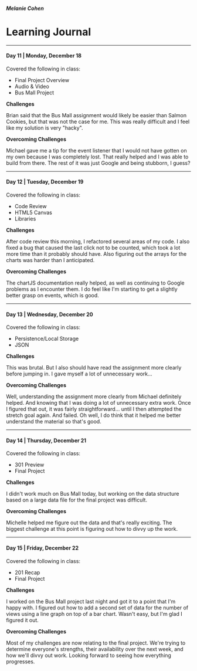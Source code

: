 ##### Melanie Cohen
# Learning Journal
------------------
#### Day 11 | Monday, December 18
Covered the following in class:
- Final Project Overview
- Audio & Video
- Bus Mall Project

**Challenges**

Brian said that the Bus Mall assignment would likely be easier than Salmon Cookies, but that was not the case for me. This was really difficult and I feel like my solution is very "hacky".

**Overcoming Challenges**

Michael gave me a tip for the event listener that I would not have gotten on my own because I was completely lost. That really helped and I was able to build from there. The rest of it was just Google and being stubborn, I guess?

----

#### Day 12 | Tuesday, December 19
Covered the following in class:
- Code Review
- HTML5 Canvas
- Libraries

**Challenges**

After code review this morning, I refactored several areas of my code. I also fixed a bug that caused the last click not to be counted, which took a lot more time than it probably should have. Also figuring out the arrays for the charts was harder than I anticipated.

**Overcoming Challenges**

The chartJS documentation really helped, as well as continuing to Google problems as I encounter them. I do feel like I'm starting to get a slightly better grasp on events, which is good.

----

#### Day 13 | Wednesday, December 20
Covered the following in class:
- Persistence/Local Storage
- JSON

**Challenges**

This was brutal. But I also should have read the assignment more clearly before jumping in. I gave myself a lot of unnecessary work...

**Overcoming Challenges**

Well, understanding the assignment more clearly from Michael definitely helped. And knowing that I was doing a lot of unnecessary extra work. Once I figured that out, it was fairly straightforward... until I then attempted the stretch goal again. And failed. Oh well, I do think that it helped me better understand the material so that's good.

----

#### Day 14 | Thursday, December 21
Covered the following in class:
- 301 Preview
- Final Project

**Challenges**

I didn't work much on Bus Mall today, but working on the data structure based on a large data file for the final project was difficult.

**Overcoming Challenges**

Michelle helped me figure out the data and that's really exciting. The biggest challenge at this point is figuring out how to divvy up the work.

----

#### Day 15 | Friday, December 22
Covered the following in class:
- 201 Recap
- Final Project

**Challenges**

I worked on the Bus Mall project last night and got it to a point that I'm happy with. I figured out how to add a second set of data for the number of views using a line graph on top of a bar chart. Wasn't easy, but I'm glad I figured it out.

**Overcoming Challenges**

Most of my challenges are now relating to the final project. We're trying to determine everyone's strengths, their availability over the next week, and how we'll divvy out work. Looking forward to seeing how everything progresses. 
